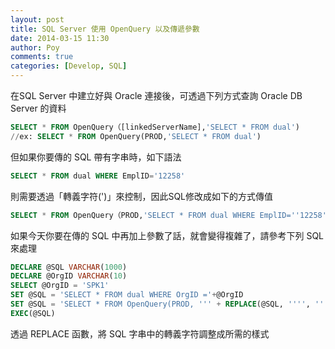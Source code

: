 ```yaml
---
layout: post
title: SQL Server 使用 OpenQuery 以及傳遞參數
date: 2014-03-15 11:30
author: Poy
comments: true
categories: [Develop, SQL]
---
```

在SQL Server 中建立好與 Oracle 連接後，可透過下列方式查詢 Oracle DB Server 的資料

```sql
SELECT * FROM OpenQuery（[linkedServerName],'SELECT * FROM dual')
//ex: SELECT * FROM OpenQuery(PROD,'SELECT * FROM dual')
```

但如果你要傳的 SQL 帶有字串時，如下語法

```sql
SELECT * FROM dual WHERE EmplID='12258'
```

則需要透過「轉義字符(')」來控制，因此SQL修改成如下的方式傳值

```sql
SELECT * FROM OpenQuery（PROD,'SELECT * FROM dual WHERE EmplID=''12258''')
```

如果今天你要在傳的 SQL 中再加上參數了話，就會變得複雜了，請參考下列 SQL 來處理

```sql
DECLARE @SQL VARCHAR(1000)
DECLARE @OrgID VARCHAR(10)
SELECT @OrgID = 'SPK1'
SET @SQL = 'SELECT * FROM dual WHERE OrgID ='+@OrgID
SET @SQL = 'SELECT * FROM OpenQuery(PROD, ''' + REPLACE(@SQL, '''', '''''') + ''')'
EXEC(@SQL)
```

透過 REPLACE 函數，將 SQL 字串中的轉義字符調整成所需的樣式
